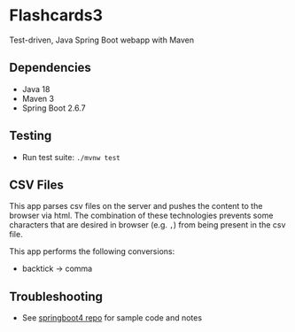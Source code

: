 # Flashcards3
Test-driven, Java Spring Boot webapp with Maven

## Dependencies
* Java 18
* Maven 3
* Spring Boot 2.6.7

## Testing
* Run test suite: `./mvnw test`

## CSV Files
This app parses csv files on the server and pushes the content to the browser via html. The combination of these
technologies prevents some characters that are desired in browser (e.g. `,`) from being present in the csv file.

This app performs the following conversions:
- backtick -> comma

## Troubleshooting
* See [springboot4 repo](https://github.com/chrisbrickey/springboot4) for sample code and notes